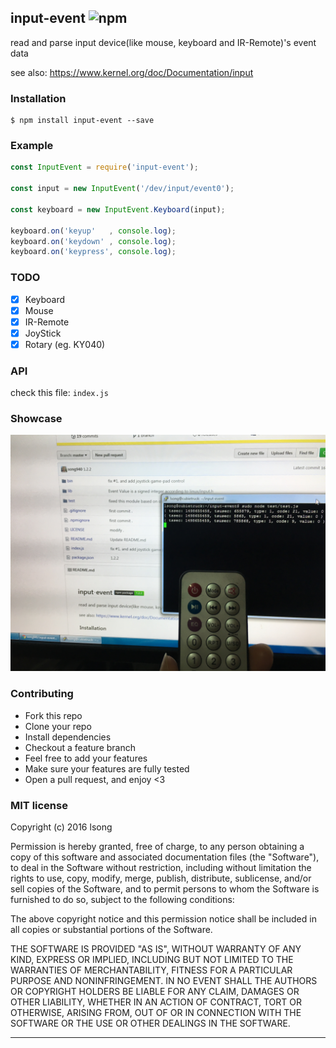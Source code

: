 ## input-event ![npm](https://badge.fury.io/js/input-event.png)

read and parse input device(like mouse, keyboard and IR-Remote)'s event data

see also: https://www.kernel.org/doc/Documentation/input

### Installation
````
$ npm install input-event --save
````

### Example
````javascript
const InputEvent = require('input-event');

const input = new InputEvent('/dev/input/event0');

const keyboard = new InputEvent.Keyboard(input);

keyboard.on('keyup'   , console.log);
keyboard.on('keydown' , console.log);
keyboard.on('keypress', console.log);

````

### TODO

+ [x] Keyboard
+ [x] Mouse
+ [x] IR-Remote
+ [X] JoyStick
+ [X] Rotary (eg. KY040)

### API
check this file: `index.js`

### Showcase

![](./example/ir-remote.jpg)

### Contributing
- Fork this repo
- Clone your repo
- Install dependencies
- Checkout a feature branch
- Feel free to add your features
- Make sure your features are fully tested
- Open a pull request, and enjoy <3

### MIT license
Copyright (c) 2016 lsong

Permission is hereby granted, free of charge, to any person obtaining a copy
of this software and associated documentation files (the &quot;Software&quot;), to deal
in the Software without restriction, including without limitation the rights
to use, copy, modify, merge, publish, distribute, sublicense, and/or sell
copies of the Software, and to permit persons to whom the Software is
furnished to do so, subject to the following conditions:

The above copyright notice and this permission notice shall be included in
all copies or substantial portions of the Software.

THE SOFTWARE IS PROVIDED &quot;AS IS&quot;, WITHOUT WARRANTY OF ANY KIND, EXPRESS OR
IMPLIED, INCLUDING BUT NOT LIMITED TO THE WARRANTIES OF MERCHANTABILITY,
FITNESS FOR A PARTICULAR PURPOSE AND NONINFRINGEMENT. IN NO EVENT SHALL THE
AUTHORS OR COPYRIGHT HOLDERS BE LIABLE FOR ANY CLAIM, DAMAGES OR OTHER
LIABILITY, WHETHER IN AN ACTION OF CONTRACT, TORT OR OTHERWISE, ARISING FROM,
OUT OF OR IN CONNECTION WITH THE SOFTWARE OR THE USE OR OTHER DEALINGS IN
THE SOFTWARE.

---
